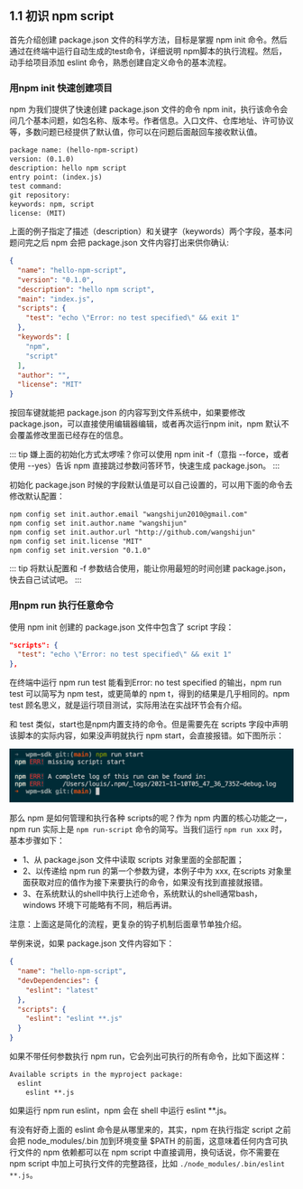 ## 1.1 初识 npm script

首先介绍创建 package.json 文件的科学方法，目标是掌握 npm init 命令。然后通过在终端中运行自动生成的test命令，详细说明 npm脚本的执行流程。然后，动手给项目添加 eslint 命令，熟悉创建自定义命令的基本流程。

### 用npm init 快速创建项目

npm 为我们提供了快速创建 package.json 文件的命令 npm init，执行该命令会问几个基本问题，如包名称、版本号。作者信息。入口文件、仓库地址、许可协议等，多数问题已经提供了默认值，你可以在问题后面敲回车接收默认值。

```
package name: (hello-npm-script)
version: (0.1.0)
description: hello npm script
entry point: (index.js)
test command:
git repository:
keywords: npm, script
license: (MIT)
```

上面的例子指定了描述（description）和关键字（keywords）两个字段，基本问题问完之后 npm 会把 package.json 文件内容打出来供你确认:

```json
{
  "name": "hello-npm-script",
  "version": "0.1.0",
  "description": "hello npm script",
  "main": "index.js",
  "scripts": {
    "test": "echo \"Error: no test specified\" && exit 1"
  },
  "keywords": [
    "npm",
    "script"
  ],
  "author": "",
  "license": "MIT"
}
```
按回车键就能把 package.json 的内容写到文件系统中，如果要修改 package.json，可以直接使用编辑器编辑，或者再次运行npm init，npm 默认不会覆盖修改里面已经存在的信息。

::: tip
嫌上面的初始化方式太啰嗦？你可以使用 npm init -f（意指 --force，或者使用 --yes）告诉 npm 直接跳过参数问答环节，快速生成 package.json。
:::

初始化 package.json 时候的字段默认值是可以自己设置的，可以用下面的命令去修改默认配置：
```shell
npm config set init.author.email "wangshijun2010@gmail.com"
npm config set init.author.name "wangshijun"
npm config set init.author.url "http://github.com/wangshijun"
npm config set init.license "MIT"
npm config set init.version "0.1.0"
```

::: tip
将默认配置和 -f 参数结合使用，能让你用最短的时间创建 package.json，快去自己试试吧。
:::


### 用npm run 执行任意命令

使用 npm init 创建的 package.json 文件中包含了 script 字段：

```json
"scripts": {
  "test": "echo \"Error: no test specified\" && exit 1"
},
```

在终端中运行 npm run test 能看到Error: no test specified 的输出，npm run test 可以简写为 npm test，或更简单的 npm t，得到的结果是几乎相同的。npm test 顾名思义，就是运行项目测试，实际用法在实战环节会有介绍。

和 test 类似，start也是npm内置支持的命令。但是需要先在 scripts 字段中声明该脚本的实际内容，如果没声明就执行 npm start，会直接报错。如下图所示：

![npm start](./../../images/node/node-script/01.png)

那么 npm 是如何管理和执行各种 scripts的呢？作为 npm 内置的核心功能之一，npm run 实际上是 `npm run-script` 命令的简写。当我们运行 `npm run xxx` 时，基本步骤如下：

- 1、从  package.json 文件中读取 scripts 对象里面的全部配置；
- 2、以传递给 npm run 的第一个参数为键，本例子中为 xxx, 在scripts 对象里面获取对应的值作为接下来要执行的命令，如果没有找到直接就报错。
- 3、在系统默认的shell中执行上述命令，系统默认的shell通常bash，windows 环境下可能略有不同，稍后再讲。

注意：上面这是简化的流程，更复杂的钩子机制后面章节单独介绍。

举例来说，如果 package.json 文件内容如下：

```json
{
  "name": "hello-npm-script",
  "devDependencies": {
    "eslint": "latest"
  },
  "scripts": {
    "eslint": "eslint **.js"
  }
}
```
如果不带任何参数执行 npm run，它会列出可执行的所有命令，比如下面这样：
```
Available scripts in the myproject package:
  eslint
    eslint **.js
```
如果运行 npm run eslint，npm 会在 shell 中运行 eslint **.js。

有没有好奇上面的 eslint 命令是从哪里来的，其实，npm 在执行指定 script 之前会把 node_modules/.bin 加到环境变量 $PATH 的前面，这意味着任何内含可执行文件的 npm 依赖都可以在 npm script 中直接调用，换句话说，你不需要在 npm script 中加上可执行文件的完整路径，比如 `./node_modules/.bin/eslint **.js`。
